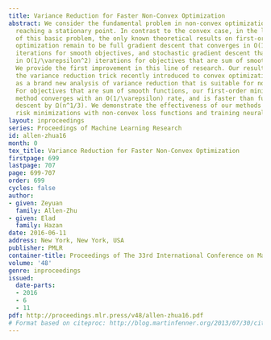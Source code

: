 ```yaml
---
title: Variance Reduction for Faster Non-Convex Optimization
abstract: We consider the fundamental problem in non-convex optimization of efficiently
  reaching a stationary point. In contrast to the convex case, in the long history
  of this basic problem, the only known theoretical results on first-order non-convex
  optimization remain to be full gradient descent that converges in O(1/\varepsilon)
  iterations for smooth objectives, and stochastic gradient descent that converges
  in O(1/\varepsilon^2) iterations for objectives that are sum of smooth functions.
  We provide the first improvement in this line of research. Our result is based on
  the variance reduction trick recently introduced to convex optimization, as well
  as a brand new analysis of variance reduction that is suitable for non-convex optimization.
  For objectives that are sum of smooth functions, our first-order minibatch stochastic
  method converges with an O(1/\varepsilon) rate, and is faster than full gradient
  descent by Ω(n^1/3). We demonstrate the effectiveness of our methods on empirical
  risk minimizations with non-convex loss functions and training neural nets.
layout: inproceedings
series: Proceedings of Machine Learning Research
id: allen-zhua16
month: 0
tex_title: Variance Reduction for Faster Non-Convex Optimization
firstpage: 699
lastpage: 707
page: 699-707
order: 699
cycles: false
author:
- given: Zeyuan
  family: Allen-Zhu
- given: Elad
  family: Hazan
date: 2016-06-11
address: New York, New York, USA
publisher: PMLR
container-title: Proceedings of The 33rd International Conference on Machine Learning
volume: '48'
genre: inproceedings
issued:
  date-parts:
  - 2016
  - 6
  - 11
pdf: http://proceedings.mlr.press/v48/allen-zhua16.pdf
# Format based on citeproc: http://blog.martinfenner.org/2013/07/30/citeproc-yaml-for-bibliographies/
---
```

